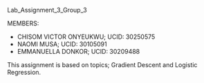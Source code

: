 Lab_Assignment_3_Group_3

MEMBERS:
- CHISOM VICTOR ONYEUKWU; UCID: 30250575 
- NAOMI MUSA; UCID: 30105091
- EMMANUELLA DONKOR; UCID: 30209488

This assignment is based on topics; Gradient Descent and Logistic Regression.